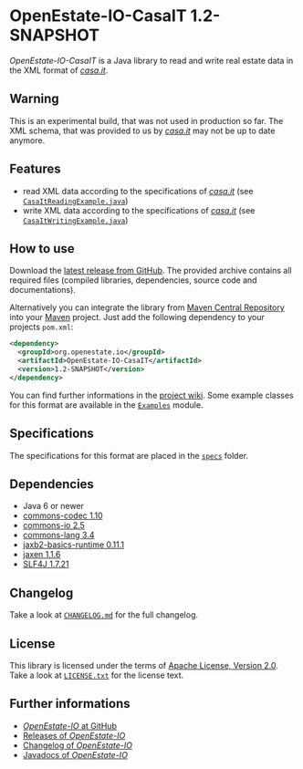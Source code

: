 OpenEstate-IO-CasaIT 1.2-SNAPSHOT
=================================

*OpenEstate-IO-CasaIT* is a Java library to read and write real estate data in
the XML format of [*casa.it*](http://casa.it).


Warning
-------

This is an experimental build, that was not used in production so far. The XML
schema, that was provided to us by [*casa.it*](http://casa.it) may not be up to
date anymore.


Features
--------

-   read XML data according to the specifications of
    [*casa.it*](http://casa.it)
    (see [`CasaItReadingExample.java`](https://github.com/OpenEstate/OpenEstate-IO/blob/develop/Examples/src/main/java/org/openestate/io/examples/CasaItReadingExample.java))
-   write XML data according to the specifications of
    [*casa.it*](http://casa.it)
    (see [`CasaItWritingExample.java`](https://github.com/OpenEstate/OpenEstate-IO/blob/develop/Examples/src/main/java/org/openestate/io/examples/CasaItWritingExample.java))


How to use
----------

Download the [latest release from GitHub](https://github.com/OpenEstate/OpenEstate-IO/releases/latest).
The provided archive contains all required files (compiled libraries,
dependencies, source code and documentations).

Alternatively you can integrate the library from
[Maven Central Repository](http://search.maven.org/#search|ga|1|org.openestate.io)
into your [Maven](http://maven.apache.org/) project. Just add the following
dependency to your projects `pom.xml`:

```xml
<dependency>
  <groupId>org.openestate.io</groupId>
  <artifactId>OpenEstate-IO-CasaIT</artifactId>
  <version>1.2-SNAPSHOT</version>
</dependency>
```

You can find further informations in the
[project wiki](https://github.com/OpenEstate/OpenEstate-IO/wiki/Usage-CasaIT).
Some example classes for this format are available in the
[`Examples`](https://github.com/OpenEstate/OpenEstate-IO/tree/develop/Examples)
module.


Specifications
--------------

The specifications for this format are placed in the [`specs`](specs) folder.


Dependencies
------------

-   Java 6 or newer
-   [commons-codec 1.10](http://commons.apache.org/proper/commons-codec/)
-   [commons-io 2.5](http://commons.apache.org/proper/commons-io/)
-   [commons-lang 3.4](http://commons.apache.org/proper/commons-lang/)
-   [jaxb2-basics-runtime 0.11.1](https://github.com/highsource/jaxb2-basics)
-   [jaxen 1.1.6](http://jaxen.codehaus.org/)
-   [SLF4J 1.7.21](http://www.slf4j.org/)


Changelog
---------

Take a look at
[`CHANGELOG.md`](https://github.com/OpenEstate/OpenEstate-IO/blob/develop/CHANGELOG.md)
for the full changelog.


License
-------

This library is licensed under the terms of
[Apache License, Version 2.0](http://www.apache.org/licenses/LICENSE-2.0.html).
Take a look at
[`LICENSE.txt`](https://github.com/OpenEstate/OpenEstate-IO/blob/develop/LICENSE.txt)
for the license text.


Further informations
--------------------

-   [*OpenEstate-IO* at GitHub](https://github.com/OpenEstate/OpenEstate-IO)
-   [Releases of *OpenEstate-IO*](https://github.com/OpenEstate/OpenEstate-IO/releases)
-   [Changelog of *OpenEstate-IO*](https://github.com/OpenEstate/OpenEstate-IO/blob/develop/CHANGELOG.md)
-   [Javadocs of *OpenEstate-IO*](http://manual.openestate.org/OpenEstate-IO/)
